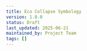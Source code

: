 ```yaml
---
title: Eco Collapse Symbology
version: 1.0.0
status: Draft
last_updated: 2025-06-21
maintained_by: Project Team
tags: []
---
```

